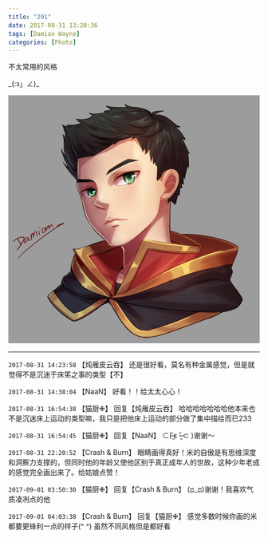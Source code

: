 ```yaml
---
title: "291"
date: 2017-08-31 13:20:36
tags: [Damian Wayne]
categories: [Photo]
---
```


<p>不太常用的风格</p> 
<p>_(:з」∠)_</p>

![](https://raw.githubusercontent.com/alicewish/meowchain247/master/img_cVZNdzJtQk9JV2NqMHhTeXltQW1PMVdqaHVRQTU4NG52RHRoYzRGTHlKNWZsVVg5ejl0MkpnPT0.jpg)

---

`2017-08-31 14:23:58` 【炖雁皮云吞】 还是很好看，莫名有种金属感觉，但是就觉得不是沉迷于床笫之事的类型【不】

`2017-08-31 14:38:04` 【NaaN】 好看！！给太太心心！

`2017-08-31 16:54:38` 【猫厨✙】 回复【炖雁皮云吞】 哈哈哈哈哈哈哈他本来也不是沉迷床上运动的类型嘛，我只是把他床上运动的部分做了集中描绘而已233

`2017-08-31 16:54:45` 【猫厨✙】 回复【NaaN】 ⊂(˃̶͈̀ε ˂̶͈́ ⊂ )谢谢～

`2017-08-31 22:20:52` 【Crash & Burn】 眼睛画得真好！米的自傲是有思维深度和洞察力支撑的，但同时他的年龄又使他区别于真正成年人的世故，这种少年老成的感觉完全画出来了。给姑娘点赞！

`2017-09-01 03:50:30` 【猫厨✙】 回复【Crash & Burn】 (ಥ\_ಥ)谢谢！我喜欢气质凌冽点的他

`2017-09-01 04:03:38` 【Crash & Burn】 回复【猫厨✙】 感觉多数时候你画的米都要更锋利一点的样子(^ ^) 虽然不同风格但是都好看
